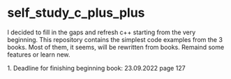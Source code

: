 # self_study_c_plus_plus
I decided to fill in the gaps and refresh c++ starting from the very beginning.
This repository contains the simplest code examples from the 3 books.
Most of them, it seems, will be rewritten from books.
Remaind some features or learn new.

1\. Deadline for finishing beginning book: 23.09.2022
page 127
